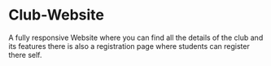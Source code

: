 # Club-Website
A fully responsive Website where you can find  all the details of the club and its features there is also a registration page where students can register there self.
